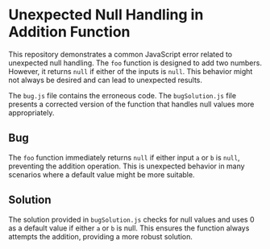 # Unexpected Null Handling in Addition Function

This repository demonstrates a common JavaScript error related to unexpected null handling. The `foo` function is designed to add two numbers. However, it returns `null` if either of the inputs is `null`. This behavior might not always be desired and can lead to unexpected results.

The `bug.js` file contains the erroneous code. The `bugSolution.js` file presents a corrected version of the function that handles null values more appropriately.

## Bug
The `foo` function immediately returns `null` if either input `a` or `b` is `null`, preventing the addition operation.  This is unexpected behavior in many scenarios where a default value might be more suitable.

## Solution
The solution provided in `bugSolution.js` checks for null values and uses 0 as a default value if either `a` or `b` is null. This ensures the function always attempts the addition, providing a more robust solution.
